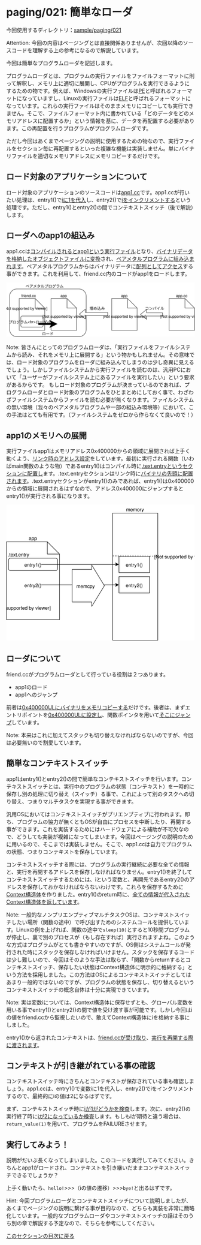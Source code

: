 paging/021: 簡単なローダ
==========================

今回使用するディレクトリ：[sample/paging/021](https://github.com/PFLab-OS/Toshokan/tree/master/sample/paging/021)

Attention: 今回の内容はページングとは直接関係ありませんが、次回以降のソースコードを理解する上の参考になるので解説しています。

今回は簡単なプログラムローダを記述します。

プログラムローダとは、プログラムの実行ファイルをファイルフォーマットに則って解釈し、メモリ上に適切に展開し、CPUがプログラムを実行できるようにするための物です。例えば、Windowsの実行ファイルは[PE](https://ja.wikipedia.org/wiki/Portable_Executable)と呼ばれるフォーマットになっていますし、Linuxの実行ファイルは[ELF](https://ja.wikipedia.org/wiki/Executable_and_Linkable_Format)と呼ばれるフォーマットになっています。これらの実行ファイルはそのままメモリにコピーしても実行できません。そこで、ファイルフォーマット内に書かれている「どのデータをどのメモリアドレスに配置するか」という情報を基に、データを再配置する必要があります。この再配置を行うプログラムがプログラムローダです。

ただし今回はあくまでページングの説明に使用するための物なので、実行ファイルをセクション毎に再配置するといった複雑な機能は実装しません。単にバイナリファイルを適切なメモリアドレスにメモリコピーするだけです。

ロード対象のアプリケーションについて
------------------------------
ロード対象のアプリケーションのソースコードは[app1.cc](https://github.com/PFLab-OS/Toshokan/blob/master/sample/paging/021/app1.cc)です。app1.ccが行いたい処理は、entry1()で[iに1を代入](https://github.com/PFLab-OS/Toshokan/blob/master/sample/paging/021/app1.cc#L7)し、entry2()で[iをインクリメントする](https://github.com/PFLab-OS/Toshokan/blob/master/sample/paging/021/app1.cc#L13)という処理です。ただし、entry1()とentry2()の間でコンテキストスイッチ（後で解説）します。

ローダへのapp1の組込み
------------------------------

app1.ccは[コンパイルされるとapp1という実行ファイル](https://github.com/PFLab-OS/Toshokan/blob/master/sample/paging/021/Makefile#L13-L14)となり、[バイナリデータを格納したオブジェクトファイルに変換](https://github.com/PFLab-OS/Toshokan/blob/master/sample/paging/021/Makefile#L16-L17)され、[ベアメタルプログラムに組み込まれます](https://github.com/PFLab-OS/Toshokan/blob/master/sample/paging/021/Makefile#L16)。ベアメタルプログラムからはバイナリデータに[配列としてアクセス](https://github.com/PFLab-OS/Toshokan/blob/master/sample/paging/021/friend.cc#L9-L10)する事ができます。これを利用して、friend.cc内のコードがapp1をロードします。

![021_1.svg](021_1.svg)

Note: 皆さんにとってのプログラムローダは、「実行ファイルをファイルシステムから読み、それをメモリ上に展開する」という物かもしれません。その意味では、ロード対象のプログラムをローダに組み込んでしまうのは少し奇異に見えるでしょう。しかしファイルシステムから実行ファイルを読むのは、汎用PCにおいて「ユーザーがファイルシステム上にあるファイルを実行したい」という要求があるからです。
もしロード対象のプログラムが決まっているのであれば、プログラムローダとロード対象のプログラムをひとまとめにしておく事で、わざわざファイルシステムからファイルを読む必要が無くなります。ファイルシステムの無い環境（我々のベアメタルプログラムや一部の組込み環境等）において、この手法はとても有用です。（ファイルシステムをゼロから作らなくて良いので！）

app1のメモリへの展開
-------------------------------

実行ファイルapp1はメモリアドレス0x400000からの領域に展開されば上手く動くよう、[リンク時のアドレス設定](https://github.com/PFLab-OS/Toshokan/blob/master/sample/paging/021/app1.ld#L4)をしています。最初に実行される関数（いわばmain関数のような物）であるentry1()はコンパイル時に[.text.entryというセクションに配置し](https://github.com/PFLab-OS/Toshokan/blob/master/sample/paging/021/app1.cc#L3)ます。.text.entryセクションはリンク時に[バイナリの先頭に配置されます](https://github.com/PFLab-OS/Toshokan/blob/master/sample/paging/021/app1.ld#L6)。.text.entryセクションがentry1()のみであれば、entry1()は0x400000からの領域に展開されるはずなので、アドレス0x400000にジャンプするとentry1()が実行される事になります。

![021_2.svg](021_2.svg)

ローダについて
------------------------------
friend.ccがプログラムローダとして行っている役割は２つあります。

* app1のロード
* app1へのジャンプ

前者は[0x400000ULにバイナリをメモリコピーする](https://github.com/PFLab-OS/Toshokan/blob/master/sample/paging/021/friend.cc#L11)だけです。後者は、まずエントリポイントを[0x400000ULに設定し](https://github.com/PFLab-OS/Toshokan/blob/master/sample/paging/021/friend.cc#L14)、関数ポインタを用いて[そこにジャンプ](https://github.com/PFLab-OS/Toshokan/blob/master/sample/paging/021/friend.cc#L17)しています。

Note: 本来はこれに加えてスタックも切り替えなければならないのですが、今回は必要無いので割愛しています。

簡単なコンテキストスイッチ
------------------------------
app1はentry1()とentry2()の間で簡単なコンテキストスイッチを行います。コンテキストスイッチとは、実行中のプログラムの状態（コンテキスト）を一時的に保存し別の処理に切り替え（スイッチ）る事で、これによって別のタスクへの切り替え、つまりマルチタスクを実現する事ができます。

汎用OSにおいてはコンテキストスイッチがプリエンプティブに行われます。即ち、プログラムの協力が無くともOSが自由にプロセスを中断したり、再開する事ができます。これを実装するためにはハードウェアによる補助が不可欠なので、どうしても実装が複雑になってしまいます。今回はページングの説明のために用いるので、そこまでは実装しません。そこで、app1.ccは自力でプログラムの状態、つまりコンテキストを保存しています。

コンテキストスイッチする際には、プログラムの実行継続に必要な全ての情報と、実行を再開するアドレスを保存しなければなりません。entry1()を終了してコンテキストスイッチするためには、iという変数と、再開先であるentry2()のアドレスを保存しておかなければならないわけです。これらを保存するために[Context構造体](https://github.com/PFLab-OS/Toshokan/blob/master/sample/paging/021/app.h#L2)を作りました。entry1()のreturn時に、[全ての情報が代入されたContext構造体を返しています](https://github.com/PFLab-OS/Toshokan/blob/master/sample/paging/021/app1.cc#L9)。

Note: 一般的なノンプリエンプティブマルチタスクOSは、コンテキストスイッチしたい場所（関数の途中）で呼び出すためのシステムコールを提供しています。Linuxの例を上げれば、関数の途中で`sleep(10)`とすると10秒間プログラムが停止し、裏で別のプロセスが（もし存在すれば）実行されますよね。このような方式はプログラムがとても書きやすいのですが、OS側はシステムコールが発行された時にスタックを保存しなければいけません。スタックを保存するコードは少し難しいので、今回はそのような手法は取らず、「関数からreturnするとコンテキストスイッチ、保存したい状態はContext構造体に明示的に格納する」という方法を採用しました。この方法はOSによるコンテキストスイッチとしてはあまり一般的ではないのですが、プログラムの状態を保存し、切り替えるというコンテキストスイッチの概念自体は十分に実現できています。

Note: 実は変数iについては、Context構造体に保存せずとも、グローバル変数を用いる事でentry1()とentry2()の間で値を受け渡す事が可能です。しかし今回はiの値をfriend.ccから監視したいので、敢えてContext構造体にiを格納する事にしました。

entry1()から返されたコンテキストは、[friend.ccが受け取り](https://github.com/PFLab-OS/Toshokan/blob/master/sample/paging/021/friend.cc#L17)、[実行を再開する際に渡されます](https://github.com/PFLab-OS/Toshokan/blob/master/sample/paging/021/friend.cc#L24)。

コンテキストが引き継がれている事の確認
------------------------------

コンテキストスイッチ時にきちんとコンテキストが保存されている事も確認しましょう。app1.ccは、entry1()で変数iに1を代入し、entry2()でiをインクリメントするので、最終的にiの値は2になるはずです。

まず、コンテキストスイッチ時に[iが1がどうかを検査](https://github.com/PFLab-OS/Toshokan/blob/master/sample/paging/021/friend.cc#L25)します。次に、entry2()の実行終了時に[iが2になっているか検査](https://github.com/PFLab-OS/Toshokan/blob/master/sample/paging/021/friend.cc#L36)します。もしもiが期待と違う場合は、`return_value(1)`を用いて、プログラムをFAILUREさせます。

実行してみよう！
------------------------------

説明がだいぶ長くなってしまいました。このコードを実行してみてください。きちんとapp1がロードされ、コンテキストを引き継いだままコンテキストスイッチできるでしょうか？

上手く動いたら、`hello!`>>>（iの値の遷移）>>>`bye!`と出るはずです。

Hint: 今回プログラムローダとコンテキストスイッチについて説明しましたが、あくまでページングの説明に繋げる事が目的なので、どちらも実装を非常に簡略化しています。一般的なプログラムローダやコンテキストスイッチの話はそのうち別の章で解説する予定なので、そちらを参考にしてください。

[このセクションの目次に戻る](index.md)
